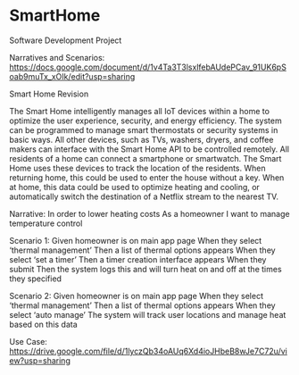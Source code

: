 # SmartHome
Software Development Project

Narratives and Scenarios:
https://docs.google.com/document/d/1v4Ta3T3lsxlfebAUdePCav_91UK6pSoab9muTx_xOIk/edit?usp=sharing


Smart Home Revision

The Smart Home intelligently manages all IoT devices within a home to optimize the user experience, security, and energy efficiency. The system can be programmed to manage smart thermostats or security systems in basic ways. All other devices, such as TVs, washers, dryers, and coffee makers can interface with the Smart Home API to be controlled remotely. All residents of a home can connect a smartphone or smartwatch. The Smart Home uses these devices to track the location of the residents. When returning home, this could be used to enter the house without a key. When at home, this data could be used to optimize heating and cooling, or automatically switch the destination of a Netflix stream to the nearest TV.

Narrative:
In order to lower heating costs
As a homeowner
I want to manage temperature control

Scenario 1:
Given homeowner is on main app page
When they select ‘thermal management’
Then a list of thermal options appears
When they select ‘set a timer’
Then a timer creation interface appears
When they submit
Then the system logs this and will turn heat on and off at the times they specified

Scenario 2:
Given homeowner is on main app page
When they select ‘thermal management’
Then a list of thermal options appears
When they select ‘auto manage’
The system will track user locations and manage heat based on this data

Use Case:
https://drive.google.com/file/d/1lyczQb34oAUq6Xd4ioJHbeB8wJe7C72u/view?usp=sharing
